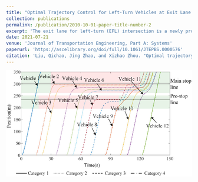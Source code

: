 ```yaml
---
title: "Optimal Trajectory Control for Left-Turn Vehicles at Exit Lane for Left-Turn Intersections"
collection: publications
permalink: /publication/2010-10-01-paper-title-number-2
excerpt: 'The exit lane for left-turn (EFL) intersection is a newly proposed unconventional intersection that can alleviate left-turn traffic congestion at intersections. The EFL design characteristic lies in that a part of exit lanes can be provisionally used as left-turn lanes to provide additional capacity for left-turn traffic. The inappropriate lane selection of human drivers decreases the effectiveness of such design. This paper establishes an optimal trajectory planning model for left-turn vehicles at EFL intersections under the automated driving environment. The longitudinal acceleration and lane changing variables are optimized simultaneously. The optimization model is formulated as a mixed-integer linear model, which ensures the computational efficiency. The effectiveness of the proposed model is explored under various traffic, geometric, and signal control conditions. The results show that the model can provide a suitable control strategy for left-turn vehicles. On average, traffic delay can be reduced by 47.3%. The proposed model has a promising control effect under high volume conditions. Moreover, the proposed model performs stably under the various length of the mixed-usage area.'
date: 2021-07-21
venue: 'Journal of Transportation Engineering, Part A: Systems'
paperurl: 'https://ascelibrary.org/doi/full/10.1061/JTEPBS.0000576'
citation: 'Liu, Qichao, Jing Zhao, and Xizhao Zhou. "Optimal trajectory control for left-turn vehicles at exit lane for left-turn intersections." Journal of transportation engineering, Part A: Systems 147.10 (2021): 04021056.'
---
```


![Trajectory Control Performance](../images/figure2.png)
